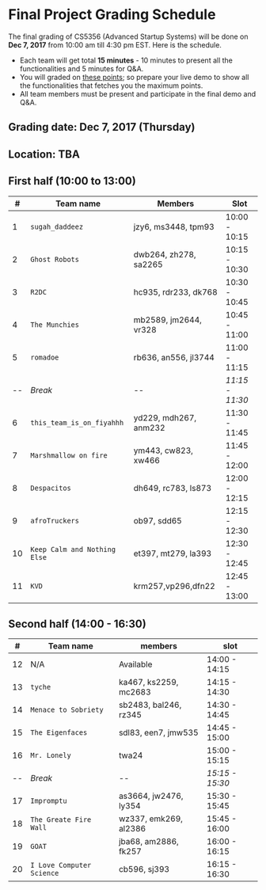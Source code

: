 # Final Project Grading Schedule
The final grading of CS5356 (Advanced Startup Systems) will be done on **Dec 7, 2017** from 10:00 am till 4:30 pm EST. 
Here is the schedule. 
* Each team will get total **15 minutes** - 10 minutes to present all
the functionalities and 5 minutes for Q&A. 
* You will graded on [these points](./grading.md); so prepare your live demo to show all the functionalities that fetches you 
the maximum points. 
* All team members must be present and participate in the final demo and Q&A.


## Grading date: Dec 7, 2017 (Thursday)
## Location: TBA


## First half (10:00 to  13:00)
| # | Team name | Members | Slot |
|---|-------| --------| -----|
|1  | `sugah_daddeez`| jzy6, ms3448, tpm93 | 10:00 - 10:15 |
|2  | `Ghost Robots` | dwb264, zh278, sa2265 | 10:15 - 10:30|
|3  | `R2DC`         | hc935, rdr233, dk768 | 10:30 - 10:45 | 
|4  | `The Munchies` | mb2589, jm2644, vr328 | 10:45 - 11:00 | 
|5  | `romadoe`      | rb636, an556, jl3744 | 11:00 - 11:15|
|-- | *Break*      | -- | *11:15 - 11:30* |
|6  | `this_team_is_on_fiyahhh`| yd229, mdh267, anm232 | 11:30 - 11:45|
|7  | `Marshmallow on fire` | ym443, cw823, xw466|11:45 - 12:00|
|8  | `Despacitos`   | dh649, rc783, ls873 | 12:00 - 12:15|
|9  | `afroTruckers` | ob97, sdd65 | 12:15 - 12:30 |
|10 | `Keep Calm and Nothing Else`| et397, mt279, la393 |  12:30 - 12:45| 
|11 | `KVD`          |  krm257,vp296,dfn22 | 12:45 - 13:00|


## Second half (14:00 - 16:30)
| # | Team name | members | slot |
|---|-------| --------| -----|
|12 | N/A       | Available | 14:00 - 14:15| 
|13 | `tyche`        |ka467, ks2259, mc2683 | 14:15 - 14:30|
|14 | `Menace to Sobriety` | sb2483, bal246, rz345 |  14:30 - 14:45|
|15 | `The Eigenfaces` | sdl83, een7, jmw535 | 14:45 - 15:00|
|16 | `Mr. Lonely`   | twa24 | 15:00 - 15:15|
|-- | *Break*        | -- | *15:15 - 15:30* | 
|17 | `Impromptu`    | as3664, jw2476, ly354 |  15:30 - 15:45|
|18 | `The Greate Fire Wall` | wz337, emk269, al2386 |  15:45 - 16:00|
|19 | `GOAT`         |  jba68, am2886, fk257 | 16:00 - 16:15 |
|20 | `I Love Computer Science` | cb596, sj393 | 16:15 - 16:30 | 



